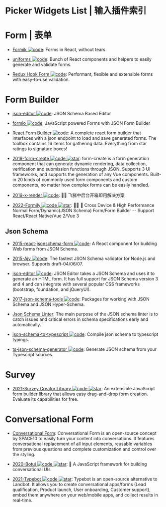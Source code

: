 # Picker Widgets List | 输入插件索引

# Form | 表单

- [Formik ![code](https://shorturl.at/dlxyK)](https://github.com/jaredpalmer/formik): Forms in React, without tears

- [uniforms ![code](https://shorturl.at/dlxyK)](https://github.com/vazco/uniforms): Bunch of React components and helpers to easily generate and validate forms.

- [Redux Hook Form ![code](https://shorturl.at/dlxyK)](https://react-hook-form.com/): Performant, flexible and extensible forms with easy-to-use validation.

# Form Builder

- [json-editor ![code](https://shorturl.at/dlxyK)](https://github.com/json-editor/json-editor): JSON Schema Based Editor

- [formio ![code](https://shorturl.at/dlxyK)](https://github.com/formio): JavaScript powered Forms with JSON Form Builder

- [React Form Builder ![code](https://shorturl.at/dlxyK)](https://github.com/blackjk3/react-form-builder): A complete react form builder that interfaces with a json endpoint to load and save generated forms. The toolbox contains 16 items for gathering data. Everything from star ratings to signature boxes!

- [2019-form-create ![code](https://shorturl.at/dlxyK) ![star](https://img.shields.io/github/stars/xaboy/form-create)](https://github.com/xaboy/form-create): form-create is a form generation component that can generate dynamic rendering, data collection, verification and submission functions through JSON. Supports 3 UI frameworks, and supports the generation of any Vue components. Built-in 20 kinds of commonly used form components and custom components, no matter how complex forms can be easily handled.

- [2019-x-render ![code](https://shorturl.at/dlxyK)](https://github.com/alibaba/x-render): 🚴‍♀️ 飞猪中后台开箱即用解决方案

- [2022-Formily ![code](https://shorturl.at/dlxyK) ![star](https://img.shields.io/github/stars/alibaba/formily)](https://github.com/alibaba/formily): 📱🚀 🧩 Cross Device & High Performance Normal Form/Dynamic(JSON Schema) Form/Form Builder -- Support React/React Native/Vue 2/Vue 3

## Json Schema

- [2015-react-jsonschema-form ![code](https://shorturl.at/dlxyK)](https://github.com/mozilla-services/react-jsonschema-form): A React component for building Web forms from JSON Schema.

- [2015-Ajv ![code](https://shorturl.at/dlxyK)](https://github.com/epoberezkin/ajv): The fastest JSON Schema validator for Node.js and browser. Supports draft-04/06/07.

- [json-editor ![code](https://shorturl.at/dlxyK)](https://github.com/json-editor/json-editor): JSON Editor takes a JSON Schema and uses it to generate an HTML form. It has full support for JSON Schema version 3 and 4 and can integrate with several popular CSS frameworks (bootstrap, foundation, and jQueryUI).

- [2017-json-schema-tools ![code](https://shorturl.at/dlxyK)](https://github.com/cloudflare/json-schema-tools): Packages for working with JSON Schema and JSON Hyper-Schema.

- [Json Schema Linter](https://www.json-schema-linter.com/): The main purpose of the JSON schema linter is to catch issues and critical errors in schema specifications early and automatically.

- [json-schema-to-typescript ![code](https://shorturl.at/dlxyK)](https://github.com/bcherny/json-schema-to-typescript): Compile json schema to typescript typings.

- [ts-json-schema-generator ![code](https://shorturl.at/dlxyK)](https://github.com/vega/ts-json-schema-generator): Generate JSON schema from your Typescript sources.

# Survey

- [2021-Survey Creator Library ![code](https://shorturl.at/dlxyK) ![star](https://img.shields.io/github/stars/surveyjs/survey-creator)](https://github.com/surveyjs/survey-creator): An extensible JavaScript form builder library that allows easy drag-and-drop form creation. Evaluate its capabilities for free.

# Conversational Form

- [Conversational Form](https://github.com/space10-community/conversational-form): Conversational Form is an open-source concept by SPACE10 to easily turn your content into conversations. It features conversational replacement of all input elements, reusable variables from previous questions and complete customization and control over the styling.

- [2020-Botui ![code](https://shorturl.at/dlxyK) ![star](https://img.shields.io/github/stars/botui/botui)](https://github.com/botui/botui): 🤖 A JavaScript framework for building conversational UIs

- [2021-Typebot ![code](https://shorturl.at/dlxyK) ![star](https://img.shields.io/github/stars/baptisteArno/typebot.io)](https://github.com/baptisteArno/typebot.io): Typebot is an open-source alternative to Landbot. It allows you to create conversational apps/forms (Lead qualification, Product launch, User onboarding, Customer support), embed them anywhere on your web/mobile apps, and collect results in real-time.
